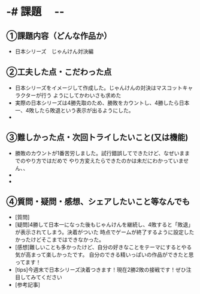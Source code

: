 # -# 課題　 --

## ①課題内容（どんな作品か）
- 日本シリーズ　じゃんけん対決編

## ②工夫した点・こだわった点
- 日本シリーズをイメージして作成した。じゃんけんの対決はマスコットキャラクターが行う
ようにしてかわいさも求めた
- 実際の日本シリーズは4勝先取のため、勝敗をカウントし、4勝したら日本一、4敗したら敗退という表示が出るようにした。
- 

## ③難しかった点・次回トライしたいこと(又は機能)
- 勝敗のカウントが1番苦労しました。試行錯誤してできたけど、なぜいままでのやり方ではだめで
やり方変えたらできたのかは未だにわかっていません、、
- 
- 

## ④質問・疑問・感想、シェアしたいこと等なんでも
- [質問]
- [疑問]4勝して日本一になった後もじゃんけんを継続し、4敗すると「敗退」が表示されてしまう。決着がついた
時点でゲームが終了するように設定したかったけどそこまではできなかった。
- [感想]難しいことも多かったけど、自分の好きなことをテーマにするとやる気が高まって楽しかったです。
自分のできる精いっぱいの作品ができたと思ってます！
- [tips]今週末で日本シリーズ決着つきます！現在2勝2敗の接戦です！ぜひ注目してみてください
- [参考記事]

